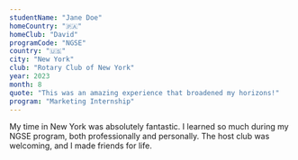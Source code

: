 ```yaml
---
studentName: "Jane Doe"
homeCountry: "🇵🇦"
homeClub: "David"
programCode: "NGSE"
country: "🇺🇸"
city: "New York"
club: "Rotary Club of New York"
year: 2023
month: 8
quote: "This was an amazing experience that broadened my horizons!"
program: "Marketing Internship"
---
```


My time in New York was absolutely fantastic. I learned so much during my NGSE program, both professionally and personally. The host club was welcoming, and I made friends for life.
